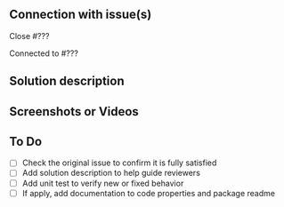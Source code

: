 ## Connection with issue(s)

<!-- If this pull request close some issue, use this reference to close it automatically -->
Close #???

<!-- Optional: other issues or pull requests related to this, but merging should not close it -->
Connected to #???

## Solution description



## Screenshots or Videos

<!-- Optional: to clearly demonstrate the feature or fix to help with testing and reviews -->

## To Do

- [ ] Check the original issue to confirm it is fully satisfied
- [ ] Add solution description to help guide reviewers
- [ ] Add unit test to verify new or fixed behavior
- [ ] If apply, add documentation to code properties and package readme
